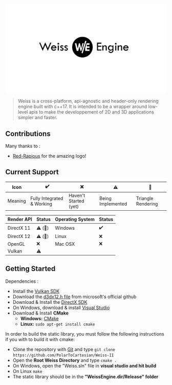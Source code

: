 ![Weiss Logo](logo.png)

> Weiss is a cross-platform, api-agnostic and header-only rendering engine built with c++17. It is intended to be a wrapper around low-level apis to make the developpement of 2D and 3D applications simpler and faster.

## Contributions

Many thanks to :

  + [Red-Rapious](https://github.com/Red-Rapious) for the amazing logo!

## Current Support

| Icon    | :heavy_check_mark:         | :x:                   | :warning:         | :small_red_triangle: |
| ------- | -------------------------- | --------------------- | ----------------- | -------------------- |
| Meaning | Fully Integrated & Working | Haven't Started (yet) | Being Implemented | Triangle Rendering   |

| Render API | Status                            | Operating System | Status             |
| ---------- | --------------------------------- | ---------------- | ------------------ |
| DirectX 11 | :warning: (:small_red_triangle:)  | Windows          | :heavy_check_mark: |
| DirectX 12 | :warning: (:small_red_triangle:)  | Linux            | :x:                |
| OpenGL     | :x:                               | Mac OSX          | :x:                |
| Vulkan     | :warning:                         | | |

## Getting Started

Dependencies :

+ Install the [Vulkan SDK](https://www.lunarg.com/vulkan-sdk/)
+ Download the [d3dx12.h file](https://github.com/microsoft/DirectX-Graphics-Samples/blob/master/Libraries/D3DX12/d3dx12.h) from microsoft's official github
+ Download & Install the [DirectX SDK](https://www.microsoft.com/en-us/download/details.aspx?id=6812)
+ On Windows, download & install [Visual Studio](https://visualstudio.microsoft.com/)
+ Download & Install **CMake**
  + **Windows:** [CMake](https://cmake.org/download/)
  + **Linux:** ```sudo apt-get install cmake```

In order to build the static library, you must follow the following instructions if you with to build it with cmake:

+ Clone the repository with [Git](https://git-scm.com/) and type ```git clone https://github.com/PolarToCartesian/Weiss-II```
+ Open the **Root Weiss Directory** and type ```cmake .```
+ On Windows, open the "Weiss.sln" file in **visual studio and hit build**
+ On Linux ```make```
+ The static library should be in the **"WeissEngine.dir/Release" folder**